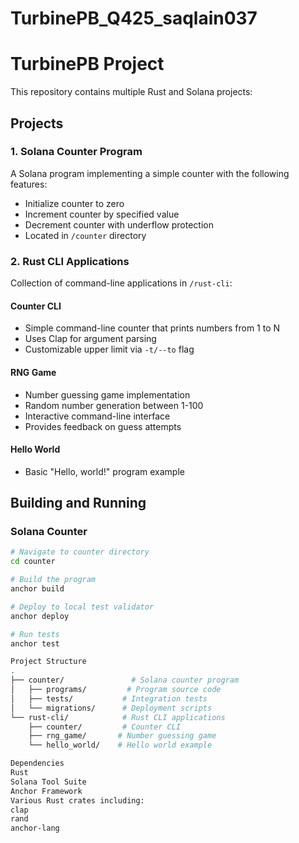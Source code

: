 # TurbinePB_Q425_saqlain037

# TurbinePB Project

This repository contains multiple Rust and Solana projects:

## Projects

### 1. Solana Counter Program
A Solana program implementing a simple counter with the following features:
- Initialize counter to zero
- Increment counter by specified value
- Decrement counter with underflow protection
- Located in `/counter` directory

### 2. Rust CLI Applications
Collection of command-line applications in `/rust-cli`:

#### Counter CLI
- Simple command-line counter that prints numbers from 1 to N
- Uses Clap for argument parsing
- Customizable upper limit via `-t/--to` flag

#### RNG Game
- Number guessing game implementation
- Random number generation between 1-100
- Interactive command-line interface
- Provides feedback on guess attempts

#### Hello World
- Basic "Hello, world!" program example

## Building and Running

### Solana Counter
```bash
# Navigate to counter directory
cd counter

# Build the program
anchor build

# Deploy to local test validator
anchor deploy

# Run tests
anchor test

Project Structure
.
├── counter/               # Solana counter program
│   ├── programs/         # Program source code
│   ├── tests/           # Integration tests
│   └── migrations/      # Deployment scripts
└── rust-cli/            # Rust CLI applications
    ├── counter/         # Counter CLI
    ├── rng_game/       # Number guessing game
    └── hello_world/    # Hello world example

Dependencies
Rust
Solana Tool Suite
Anchor Framework
Various Rust crates including:
clap
rand
anchor-lang
